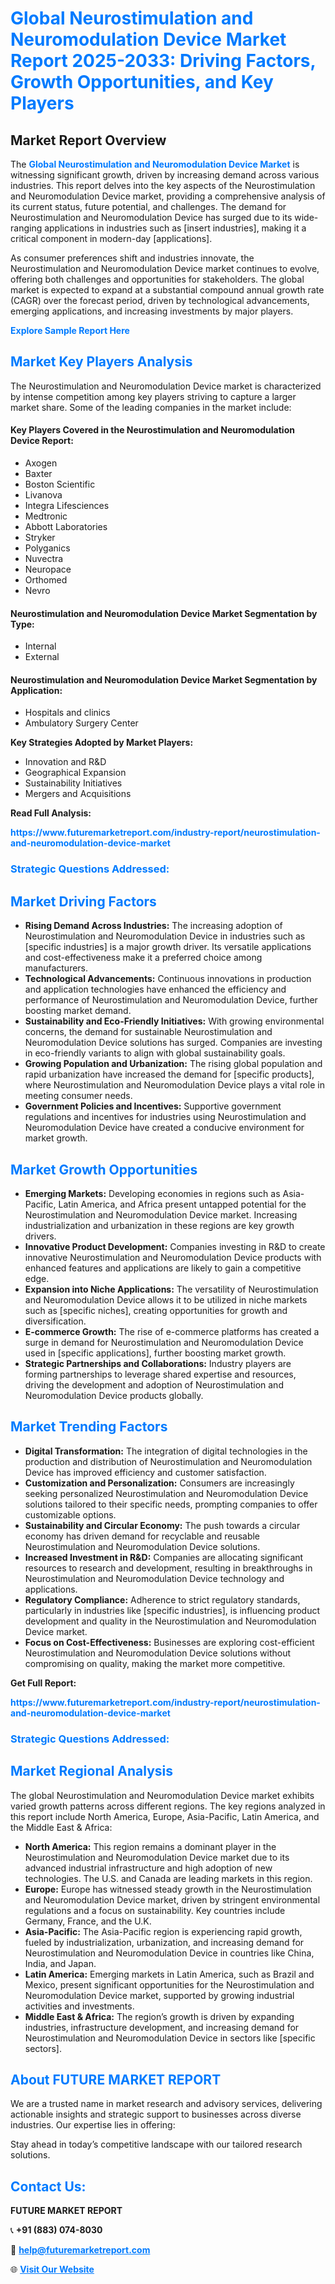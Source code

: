 <h1 style="color: #007BFF;">Global Neurostimulation and Neuromodulation Device Market Report 2025-2033: Driving Factors, Growth Opportunities, and Key Players</h1>

<section id="overview">
<h2>Market Report Overview</h2>
<p>The <a href="https://www.futuremarketreport.com/industry-report/neurostimulation-and-neuromodulation-device-market" style="color: #007BFF; text-decoration: none;"><strong>Global Neurostimulation and Neuromodulation Device Market</strong></a> is witnessing significant growth, driven by increasing demand across various industries. This report delves into the key aspects of the Neurostimulation and Neuromodulation Device market, providing a comprehensive analysis of its current status, future potential, and challenges. The demand for Neurostimulation and Neuromodulation Device has surged due to its wide-ranging applications in industries such as [insert industries], making it a critical component in modern-day [applications].</p>
<p>As consumer preferences shift and industries innovate, the Neurostimulation and Neuromodulation Device market continues to evolve, offering both challenges and opportunities for stakeholders. The global market is expected to expand at a substantial compound annual growth rate (CAGR) over the forecast period, driven by technological advancements, emerging applications, and increasing investments by major players.</p>
</section>

<section id="overview">
<p><a href="https://www.futuremarketreport.com/request-sample/reportId=54730" style="color: #007BFF; text-decoration: none;"><strong>Explore Sample Report Here</strong></a></p>
</section>

<section id="key-players">
<h2 style="color: #007BFF;">Market Key Players Analysis</h2>
<p>The Neurostimulation and Neuromodulation Device market is characterized by intense competition among key players striving to capture a larger market share. Some of the leading companies in the market include:</p>
<h4>Key Players Covered in the Neurostimulation and Neuromodulation Device Report:</h4>
<ul><li>Axogen</li><li>Baxter</li><li>Boston Scientific</li><li>Livanova</li><li>Integra Lifesciences</li><li>Medtronic</li><li>Abbott Laboratories</li><li>Stryker</li><li>Polyganics</li><li>Nuvectra</li><li>Neuropace</li><li>Orthomed</li><li>Nevro</li></ul>
<h4>Neurostimulation and Neuromodulation Device Market Segmentation by Type:</h4>
<ul><li>Internal</li><li>External</li></ul>

<h4>Neurostimulation and Neuromodulation Device Market Segmentation by Application:</h4>
<ul><li>Hospitals and clinics</li><li>Ambulatory Surgery Center</li></ul>
<p><strong>Key Strategies Adopted by Market Players:</strong></p>
<ul>
<li>Innovation and R&D</li>
<li>Geographical Expansion</li>
<li>Sustainability Initiatives</li>
<li>Mergers and Acquisitions</li>
</ul>
</section>

<section>
<p><strong>Read Full Analysis: </strong></p><a href="https://www.futuremarketreport.com/industry-report/neurostimulation-and-neuromodulation-device-market" style="color: #007BFF; text-decoration: none;"><strong>https://www.futuremarketreport.com/industry-report/neurostimulation-and-neuromodulation-device-market</strong></a>
<h3 style="color: #007BFF;">Strategic Questions Addressed:</h3>
</section>

<section id="driving-factors">
<h2 style="color: #007BFF;">Market Driving Factors</h2>
<ul>
<li><strong>Rising Demand Across Industries:</strong> The increasing adoption of Neurostimulation and Neuromodulation Device in industries such as [specific industries] is a major growth driver. Its versatile applications and cost-effectiveness make it a preferred choice among manufacturers.</li>
<li><strong>Technological Advancements:</strong> Continuous innovations in production and application technologies have enhanced the efficiency and performance of Neurostimulation and Neuromodulation Device, further boosting market demand.</li>
<li><strong>Sustainability and Eco-Friendly Initiatives:</strong> With growing environmental concerns, the demand for sustainable Neurostimulation and Neuromodulation Device solutions has surged. Companies are investing in eco-friendly variants to align with global sustainability goals.</li>
<li><strong>Growing Population and Urbanization:</strong> The rising global population and rapid urbanization have increased the demand for [specific products], where Neurostimulation and Neuromodulation Device plays a vital role in meeting consumer needs.</li>
<li><strong>Government Policies and Incentives:</strong> Supportive government regulations and incentives for industries using Neurostimulation and Neuromodulation Device have created a conducive environment for market growth.</li>
</ul>
</section>

<section id="growth-opportunities">
<h2 style="color: #007BFF;">Market Growth Opportunities</h2>
<ul>
<li><strong>Emerging Markets:</strong> Developing economies in regions such as Asia-Pacific, Latin America, and Africa present untapped potential for the Neurostimulation and Neuromodulation Device market. Increasing industrialization and urbanization in these regions are key growth drivers.</li>
<li><strong>Innovative Product Development:</strong> Companies investing in R&D to create innovative Neurostimulation and Neuromodulation Device products with enhanced features and applications are likely to gain a competitive edge.</li>
<li><strong>Expansion into Niche Applications:</strong> The versatility of Neurostimulation and Neuromodulation Device allows it to be utilized in niche markets such as [specific niches], creating opportunities for growth and diversification.</li>
<li><strong>E-commerce Growth:</strong> The rise of e-commerce platforms has created a surge in demand for Neurostimulation and Neuromodulation Device used in [specific applications], further boosting market growth.</li>
<li><strong>Strategic Partnerships and Collaborations:</strong> Industry players are forming partnerships to leverage shared expertise and resources, driving the development and adoption of Neurostimulation and Neuromodulation Device products globally.</li>
</ul>
</section>

<section id="trending-factors">
<h2 style="color: #007BFF;">Market Trending Factors</h2>
<ul>
<li><strong>Digital Transformation:</strong> The integration of digital technologies in the production and distribution of Neurostimulation and Neuromodulation Device has improved efficiency and customer satisfaction.</li>
<li><strong>Customization and Personalization:</strong> Consumers are increasingly seeking personalized Neurostimulation and Neuromodulation Device solutions tailored to their specific needs, prompting companies to offer customizable options.</li>
<li><strong>Sustainability and Circular Economy:</strong> The push towards a circular economy has driven demand for recyclable and reusable Neurostimulation and Neuromodulation Device solutions.</li>
<li><strong>Increased Investment in R&D:</strong> Companies are allocating significant resources to research and development, resulting in breakthroughs in Neurostimulation and Neuromodulation Device technology and applications.</li>
<li><strong>Regulatory Compliance:</strong> Adherence to strict regulatory standards, particularly in industries like [specific industries], is influencing product development and quality in the Neurostimulation and Neuromodulation Device market.</li>
<li><strong>Focus on Cost-Effectiveness:</strong> Businesses are exploring cost-efficient Neurostimulation and Neuromodulation Device solutions without compromising on quality, making the market more competitive.</li>
</ul>
</section>

<section>
<p><strong>Get Full Report: </strong></p><a href="https://www.futuremarketreport.com/industry-report/neurostimulation-and-neuromodulation-device-market" style="color: #007BFF; text-decoration: none;"><strong>https://www.futuremarketreport.com/industry-report/neurostimulation-and-neuromodulation-device-market</strong></a>
<h3 style="color: #007BFF;">Strategic Questions Addressed:</h3>
</section>


<section id="regional-analysis">
<h2 style="color: #007BFF;">Market Regional Analysis</h2>
<p>The global Neurostimulation and Neuromodulation Device market exhibits varied growth patterns across different regions. The key regions analyzed in this report include North America, Europe, Asia-Pacific, Latin America, and the Middle East & Africa:</p>
<ul>
<li><strong>North America:</strong> This region remains a dominant player in the Neurostimulation and Neuromodulation Device market due to its advanced industrial infrastructure and high adoption of new technologies. The U.S. and Canada are leading markets in this region.</li>
<li><strong>Europe:</strong> Europe has witnessed steady growth in the Neurostimulation and Neuromodulation Device market, driven by stringent environmental regulations and a focus on sustainability. Key countries include Germany, France, and the U.K.</li>
<li><strong>Asia-Pacific:</strong> The Asia-Pacific region is experiencing rapid growth, fueled by industrialization, urbanization, and increasing demand for Neurostimulation and Neuromodulation Device in countries like China, India, and Japan.</li>
<li><strong>Latin America:</strong> Emerging markets in Latin America, such as Brazil and Mexico, present significant opportunities for the Neurostimulation and Neuromodulation Device market, supported by growing industrial activities and investments.</li>
<li><strong>Middle East & Africa:</strong> The region’s growth is driven by expanding industries, infrastructure development, and increasing demand for Neurostimulation and Neuromodulation Device in sectors like [specific sectors].</li>
</ul>
</section>

<footer>
<h2 style="color: #007BFF;">About FUTURE MARKET REPORT</h2>
<p>We are a trusted name in market research and advisory services, delivering actionable insights and strategic support to businesses across diverse industries. Our expertise lies in offering:</p>

<p>Stay ahead in today’s competitive landscape with our tailored research solutions.</p>

<h2 style="color: #007BFF;">Contact Us:</h2>
<p><strong>FUTURE MARKET REPORT</strong></p>
<p>📞 <strong>+91 (883) 074-8030</strong></p>
<p>📧 <strong><a href="mailto:help@futuremarketreport.com" style="color: #007BFF;">help@futuremarketreport.com</a></strong></p>
<p>🌐 <strong><a href="https://www.futuremarketreport.com/" style="color: #007BFF;">Visit Our Website</a></strong></p>
</footer>